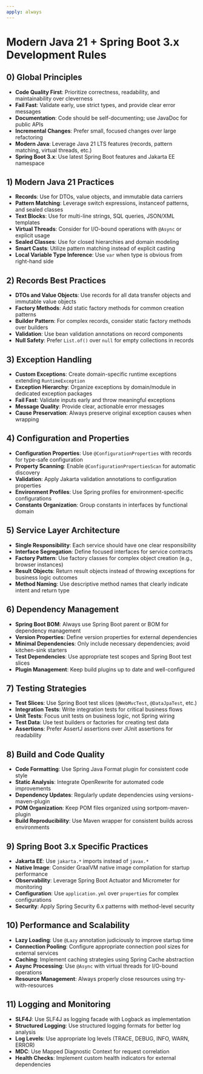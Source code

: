```yaml
---
apply: always
---
```


# Modern Java 21 + Spring Boot 3.x Development Rules

## 0) Global Principles
- **Code Quality First**: Prioritize correctness, readability, and maintainability over cleverness
- **Fail Fast**: Validate early, use strict types, and provide clear error messages
- **Documentation**: Code should be self-documenting; use JavaDoc for public APIs
- **Incremental Changes**: Prefer small, focused changes over large refactoring
- **Modern Java**: Leverage Java 21 LTS features (records, pattern matching, virtual threads, etc.)
- **Spring Boot 3.x**: Use latest Spring Boot features and Jakarta EE namespace

## 1) Modern Java 21 Practices
- **Records**: Use for DTOs, value objects, and immutable data carriers
- **Pattern Matching**: Leverage switch expressions, instanceof patterns, and sealed classes
- **Text Blocks**: Use for multi-line strings, SQL queries, JSON/XML templates
- **Virtual Threads**: Consider for I/O-bound operations with `@Async` or explicit usage
- **Sealed Classes**: Use for closed hierarchies and domain modeling
- **Smart Casts**: Utilize pattern matching instead of explicit casting
- **Local Variable Type Inference**: Use `var` when type is obvious from right-hand side

## 2) Records Best Practices
- **DTOs and Value Objects**: Use records for all data transfer objects and immutable value objects
- **Factory Methods**: Add static factory methods for common creation patterns
- **Builder Pattern**: For complex records, consider static factory methods over builders
- **Validation**: Use bean validation annotations on record components
- **Null Safety**: Prefer `List.of()` over `null` for empty collections in records

## 3) Exception Handling
- **Custom Exceptions**: Create domain-specific runtime exceptions extending `RuntimeException`
- **Exception Hierarchy**: Organize exceptions by domain/module in dedicated exception packages
- **Fail Fast**: Validate inputs early and throw meaningful exceptions
- **Message Quality**: Provide clear, actionable error messages
- **Cause Preservation**: Always preserve original exception causes when wrapping

## 4) Configuration and Properties
- **Configuration Properties**: Use `@ConfigurationProperties` with records for type-safe configuration
- **Property Scanning**: Enable `@ConfigurationPropertiesScan` for automatic discovery
- **Validation**: Apply Jakarta validation annotations to configuration properties
- **Environment Profiles**: Use Spring profiles for environment-specific configurations
- **Constants Organization**: Group constants in interfaces by functional domain

## 5) Service Layer Architecture
- **Single Responsibility**: Each service should have one clear responsibility
- **Interface Segregation**: Define focused interfaces for service contracts
- **Factory Pattern**: Use factory classes for complex object creation (e.g., browser instances)
- **Result Objects**: Return result objects instead of throwing exceptions for business logic outcomes
- **Method Naming**: Use descriptive method names that clearly indicate intent and return type

## 6) Dependency Management
- **Spring Boot BOM**: Always use Spring Boot parent or BOM for dependency management
- **Version Properties**: Define version properties for external dependencies
- **Minimal Dependencies**: Only include necessary dependencies; avoid kitchen-sink starters
- **Test Dependencies**: Use appropriate test scopes and Spring Boot test slices
- **Plugin Management**: Keep build plugins up to date and well-configured

## 7) Testing Strategies
- **Test Slices**: Use Spring Boot test slices (`@WebMvcTest`, `@DataJpaTest`, etc.)
- **Integration Tests**: Write integration tests for critical business flows
- **Unit Tests**: Focus unit tests on business logic, not Spring wiring
- **Test Data**: Use test builders or factories for creating test data
- **Assertions**: Prefer AssertJ assertions over JUnit assertions for readability

## 8) Build and Code Quality
- **Code Formatting**: Use Spring Java Format plugin for consistent code style
- **Static Analysis**: Integrate OpenRewrite for automated code improvements
- **Dependency Updates**: Regularly update dependencies using versions-maven-plugin
- **POM Organization**: Keep POM files organized using sortpom-maven-plugin
- **Build Reproducibility**: Use Maven wrapper for consistent builds across environments

## 9) Spring Boot 3.x Specific Practices
- **Jakarta EE**: Use `jakarta.*` imports instead of `javax.*`
- **Native Image**: Consider GraalVM native image compilation for startup performance
- **Observability**: Leverage Spring Boot Actuator and Micrometer for monitoring
- **Configuration**: Use `application.yml` over `properties` for complex configurations
- **Security**: Apply Spring Security 6.x patterns with method-level security

## 10) Performance and Scalability
- **Lazy Loading**: Use `@Lazy` annotation judiciously to improve startup time
- **Connection Pooling**: Configure appropriate connection pool sizes for external services
- **Caching**: Implement caching strategies using Spring Cache abstraction
- **Async Processing**: Use `@Async` with virtual threads for I/O-bound operations
- **Resource Management**: Always properly close resources using try-with-resources

## 11) Logging and Monitoring
- **SLF4J**: Use SLF4J as logging facade with Logback as implementation
- **Structured Logging**: Use structured logging formats for better log analysis
- **Log Levels**: Use appropriate log levels (TRACE, DEBUG, INFO, WARN, ERROR)
- **MDC**: Use Mapped Diagnostic Context for request correlation
- **Health Checks**: Implement custom health indicators for external dependencies

